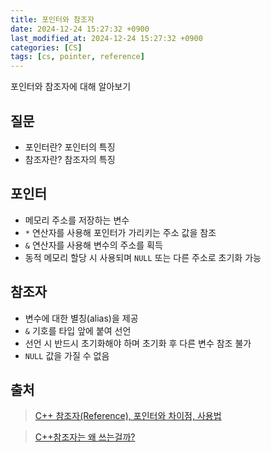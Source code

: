 ```yaml
---
title: 포인터와 참조자
date: 2024-12-24 15:27:32 +0900
last_modified_at: 2024-12-24 15:27:32 +0900
categories: [CS]
tags: [cs, pointer, reference]
---
```


포인터와 참조자에 대해 알아보기

## 질문

- 포인터란? 포인터의 특징
- 참조자란? 참조자의 특징

## 포인터

- 메모리 주소를 저장하는 변수
- `*` 연산자를 사용해 포인터가 가리키는 주소 값을 참조
- `&` 연산자를 사용해 변수의 주소를 획득
- 동적 메모리 할당 시 사용되며 `NULL` 또는 다른 주소로 초기화 가능

## 참조자

- 변수에 대한 별칭(alias)을 제공
- `&` 기호를 타입 앞에 붙여 선언
- 선언 시 반드시 초기화해야 하며 초기화 후 다른 변수 참조 불가
- `NULL` 값을 가질 수 없음

##

## 출처

> [C++ 참조자(Reference), 포인터와 차이점, 사용법](https://bullie.tistory.com/23)

> [C++참조자는 왜 쓰는걸까?](https://80000coding.oopy.io/ddcdbb4d-461a-4a64-97b8-5040fc49c7d6)
